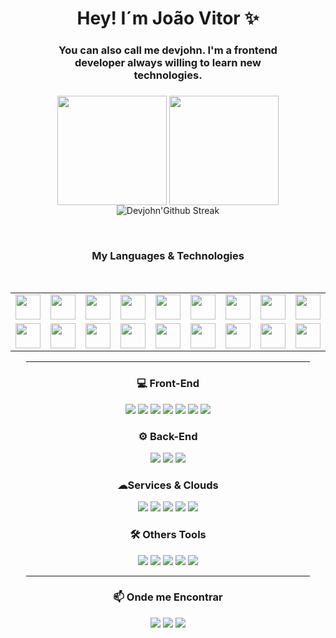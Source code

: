 <div style="width: 100%" align="center">
    <h1>Hey! I´m João Vitor ✨</h1>
    <div style="width: 80%">
        <h3>You can also call me devjohn. I'm a frontend developer always willing to learn new technologies.
        <h3/>
    </div>
</div>

<div style="width: 100%" align="center">
    <p align="center">
        <a style="text-decoration: none" >
            <img align="center"  height="175px" src="https://github-readme-stats.vercel.app/api?username=devjohn42&show_icons=true&hide_border=true&title_color=32A1B9&amp&icon_color=79FF97&amp&text_color=e3edf7&amp&bg_color=23232f&count_private=true&include_all_commits=true"/>
        </a>
        <a style="text-decoration: none" >
            <img align="center" height="175px"  src="https://github-readme-stats.vercel.app/api/top-langs/?username=devjohn42&text_color=e3edf7&bg_color=23232f&title_color=32A1B9&langs_count=8&layout=compact&hide_border=true" />
        </a>
        <a style="text-decoration: none" >
            <img src="https://github-readme-streak-stats.herokuapp.com?user=devjohn42&border_radius=6&hide_border=true&date_format=M%20j%5B%2C%20Y%5D&card_width=742&card_height=175&background=23232f&stroke=e3edf7&ring=79FF97&fire=79FF97&currStreakNum=32A1B9&sideNums=32A1B9&currStreakLabel=32A1B9&sideLabels=32A1B9&dates=e3edf7" alt="Devjohn'Github Streak" />      
        </a>
</p>
</div>

<div align="center">
<br>
    <h3>My Languages & Technologies</h3>
    <table>
  <tr>
        <td><img src="https://skillicons.dev/icons?i=html" height="40" width="40" align="top"/></td>
        <td><img src="https://skillicons.dev/icons?i=css" height="40" width="40" align="top"/></td>
        <td><img src="https://skillicons.dev/icons?i=js" height="40" width="40" align="top"/></td>
        <td><img src="https://skillicons.dev/icons?i=react" height="40" width="40" align="top"/></td>
        <td><img src="https://skillicons.dev/icons?i=nextjs" height="40" width="40" align="top"/></td>
        <!--<td><img src="https://skillicons.dev/icons?i=electron" height="40" width="40" align="top"/></td>-->
        <td><img src="https://skillicons.dev/icons?i=tailwind" height="40" width="40" align="top"/></td>
        <td><img src="https://skillicons.dev/icons?i=styledcomponents" height="40" width="40" align="top"/></td>
        <td><img src="https://skillicons.dev/icons?i=nodejs" height="40" width="40" align="top"/></td>
        <td><img src="https://skillicons.dev/icons?i=ts" height="40" width="40" align="top"/></td>
        <td><img src="https://skillicons.dev/icons?i=express" height="40" width="40" align="top"/></td>
        <!--<td><img src="https://skillicons.dev/icons?i=mongodb" height="40" width="40" align="top"/></td>-->
  </tr>
  <tr>
        <td><img src="https://skillicons.dev/icons?i=discord" height="40" width="40" align="top"/></td>
        <td><img src="https://skillicons.dev/icons?i=discordjs" height="40" width="40" align="top"/></td>
        <td><img src="https://skillicons.dev/icons?i=bots" height="40" width="40" align="top"/></td>
        <td><img src="https://skillicons.dev/icons?i=gcp" height="40" width="40" align="top"/></td>
        <td><img src="https://skillicons.dev/icons?i=vercel" height="40" width="40" align="top"/></td>
        <!--<td><img src="https://skillicons.dev/icons?i=firebase" height="40" width="40" align="top"/></td>-->
        <td><img src="https://skillicons.dev/icons?i=netlify" height="40" width="40" align="top"/></td>
        <td><img src="https://skillicons.dev/icons?i=vite" height="40" width="40" align="top"/></td>
        <td><img src="https://skillicons.dev/icons?i=vscode" height="40" width="40" align="top"/></td>
        <td><img src="https://skillicons.dev/icons?i=git" height="40" width="40" align="top"/></td>
        <td><img src="https://skillicons.dev/icons?i=github" height="40" width="40" align="top"/></td>
  </tr>
<br>
</table>
</div>

<div align="center">
<hr width="90%" align="center">
    <h3>💻 Front-End</h3>
    <div>
        <img src="https://skillicons.dev/icons?i=html"/>
        <img src="https://skillicons.dev/icons?i=css"/>
        <img src="https://skillicons.dev/icons?i=js"/>
        <img src="https://skillicons.dev/icons?i=react"/>
        <img src="https://skillicons.dev/icons?i=nextjs"/>
        <!--<img src="https://skillicons.dev/icons?i=electron"/>-->
        <img src="https://skillicons.dev/icons?i=tailwind"/>
        <img src="https://skillicons.dev/icons?i=styledcomponents"/>
    </div>
</div>

<div align="center">
    <h3>⚙ Back-End️</h3>
    <div>
        <img src="https://skillicons.dev/icons?i=nodejs" />
        <img src="https://skillicons.dev/icons?i=ts" />
        <!--<img src="https://skillicons.dev/icons?i=discordjs"/>-->
        <img src="https://skillicons.dev/icons?i=express" />
        <!--<img src="https://skillicons.dev/icons?i=mongodb" />-->
    </div>
    
</div>

<div align="center">
    <h3>☁Services & Clouds</h3>
    <div>
        <img src="https://skillicons.dev/icons?i=gcp" />
        <img src="https://skillicons.dev/icons?i=vercel" />
        <img src="https://skillicons.dev/icons?i=firebase" />
        <img src="https://skillicons.dev/icons?i=netlify" />
        <img src="https://skillicons.dev/icons?i=bots" />
    </div>
</div>

<div align="center">
    <h3>🛠 Others Tools️</h3>
    <div>
        <img src="https://skillicons.dev/icons?i=vite"/>
        <img src="https://skillicons.dev/icons?i=vscode" />
        <img src="https://skillicons.dev/icons?i=discord" />
        <img src="https://skillicons.dev/icons?i=git" />
        <img src="https://skillicons.dev/icons?i=github" />
    </div>

</div>

<div align="center">
<hr width="90%" align="center">
    <h3>📫 Onde me Encontrar</h3>
    <div>
     <a href="https://www.linkedin.com/in/jo%C3%A3o-vitor-cardoso-barbosa-407173225/" target="_blank" style="text-decoration: none" >
      <img src="https://img.shields.io/badge/LinkedIn-0077B5?style=for-the-badge&logo=linkedin&logoColor=white"/>
     </a>
     <a href="https://www.instagram.com/devjohn42/" target="_blank" style="text-decoration: none" >
      <img src="https://img.shields.io/badge/Instagram-fe4164?style=for-the-badge&logo=instagram&logoColor=white"/>
     </a> 
     <a href="https://twitter.com/devjohn42" target="_blank" style="text-decoration: none" >
      <img src="https://img.shields.io/badge/Twitter-1DA1F2?style=for-the-badge&logo=twitter&logoColor=white"/>
     </a>
    </div>

</div>


</div>
